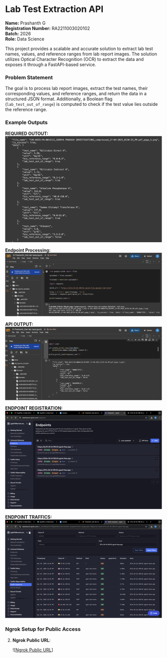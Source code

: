 # Lab Test Extraction API
**Name:** Prashanth G  
**Registration Number:** RA2211003020102  
**Batch:** 2026  
**Role:** Data Science

This project provides a scalable and accurate solution to extract lab test names, values, and reference ranges from lab report images. The solution utilizes Optical Character Recognition (OCR) to extract the data and exposes it through a FastAPI-based service. 

### Problem Statement
The goal is to process lab report images, extract the test names, their corresponding values, and reference ranges, and return the data in a structured JSON format. Additionally, a Boolean flag (`lab_test_out_of_range`) is computed to check if the test value lies outside the reference range.

### Example Outputs

 **REQUIRED OUTOUT:**
   ![Endpoint Processing](REQOUTPUT.png)


**Endpoint Processing:**
   ![Endpoint Processing](NGROK1OUTPUT.png)

**API OUTPUT:**
   ![API OUTPUT](NGROKOUTPUT.png)

**ENDPOINT REGISTRATION:**
   ![ENDPOINT REGISTRATION](ENDPOINT.png)

**ENDPOINT TRAFFICS:**
   ![ENDPOINT TRAFFICS](ENDPOINT_TRAFFIC.png)


### Ngrok Setup for Public Access



2. **Ngrok Public URL**:
 
 
   ![[Ngrok Public URL](https://317a-34-16-198-81.ngrok-free.app/get-lab-tests)]


